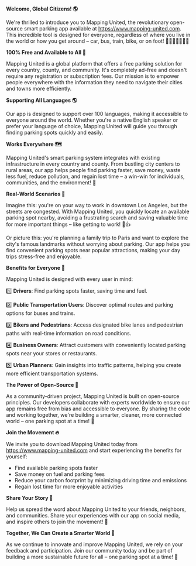 **Welcome, Global Citizens! 🌎**

We're thrilled to introduce you to Mapping United, the revolutionary open-source smart parking app available at https://www.mapping-united.com. This incredible tool is designed for everyone, regardless of where you live in the world or how you get around – car, bus, train, bike, or on foot! 🚗🚌🚂🚴‍♂️🏃‍♀️

**100% Free and Available to All 🌟**

Mapping United is a global platform that offers a free parking solution for every country, county, and community. It's completely ad-free and doesn't require any registration or subscription fees. Our mission is to empower people everywhere with the information they need to navigate their cities and towns more efficiently.

**Supporting All Languages 🌎**

Our app is designed to support over 100 languages, making it accessible to everyone around the world. Whether you're a native English speaker or prefer your language of choice, Mapping United will guide you through finding parking spots quickly and easily.

**Works Everywhere 🗺️**

Mapping United's smart parking system integrates with existing infrastructure in every country and county. From bustling city centers to rural areas, our app helps people find parking faster, save money, waste less fuel, reduce pollution, and regain lost time – a win-win for individuals, communities, and the environment! 💚

**Real-World Scenarios 🌈**

Imagine this: you're on your way to work in downtown Los Angeles, but the streets are congested. With Mapping United, you quickly locate an available parking spot nearby, avoiding a frustrating search and saving valuable time for more important things – like getting to work! 🚗👍

Or picture this: you're planning a family trip to Paris and want to explore the city's famous landmarks without worrying about parking. Our app helps you find convenient parking spots near popular attractions, making your day trips stress-free and enjoyable.

**Benefits for Everyone 👥**

Mapping United is designed with every user in mind:

1️⃣ **Drivers**: Find parking spots faster, saving time and fuel.

2️⃣ **Public Transportation Users**: Discover optimal routes and parking options for buses and trains.

3️⃣ **Bikers and Pedestrians**: Access designated bike lanes and pedestrian paths with real-time information on road conditions.

4️⃣ **Business Owners**: Attract customers with conveniently located parking spots near your stores or restaurants.

5️⃣ **Urban Planners**: Gain insights into traffic patterns, helping you create more efficient transportation systems.

**The Power of Open-Source 🤝**

As a community-driven project, Mapping United is built on open-source principles. Our developers collaborate with experts worldwide to ensure our app remains free from bias and accessible to everyone. By sharing the code and working together, we're building a smarter, cleaner, more connected world – one parking spot at a time! 🌟

**Join the Movement 🔥**

We invite you to download Mapping United today from https://www.mapping-united.com and start experiencing the benefits for yourself:

*   Find available parking spots faster
*   Save money on fuel and parking fees
*   Reduce your carbon footprint by minimizing driving time and emissions
*   Regain lost time for more enjoyable activities

**Share Your Story 📢**

Help us spread the word about Mapping United to your friends, neighbors, and communities. Share your experiences with our app on social media, and inspire others to join the movement! 🌟

**Together, We Can Create a Smarter World 💚**

As we continue to innovate and improve Mapping United, we rely on your feedback and participation. Join our community today and be part of building a more sustainable future for all – one parking spot at a time! 🌈